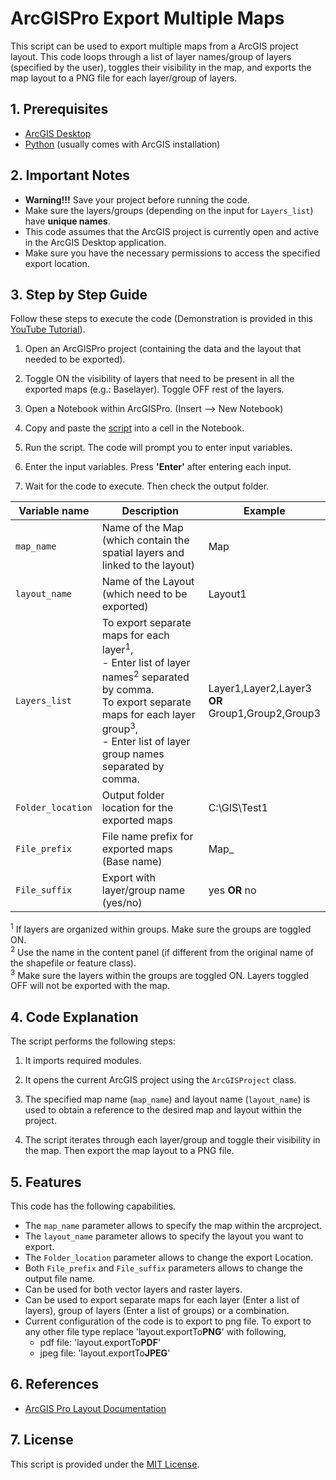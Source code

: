 # ArcGISPro Export Multiple Maps
This script can be used to export multiple maps from a ArcGIS project layout. This code loops through a list of layer names/group of layers (specified by the user), toggles their visibility in the map, and exports the map layout to a PNG file for each layer/group of layers.

## 1. Prerequisites

- [ArcGIS Desktop](https://www.esri.com/en-us/arcgis/products/arcgis-desktop/overview)
- [Python](https://www.python.org/) (usually comes with ArcGIS installation)

## 2. Important Notes

- <b>Warning!!!</b> Save your project before running the code.
- Make sure the layers/groups (depending on the  input for `Layers_list`) have <b>unique names</b>.
- This code assumes that the ArcGIS project is currently open and active in the ArcGIS Desktop application.
- Make sure you have the necessary permissions to access the specified export location.

## 3. Step by Step Guide

Follow these steps to execute the code (Demonstration is provided in this [YouTube Tutorial](https://www.youtube.com/watch?v=3LWcPiPtmQA)).

1. Open an ArcGISPro project (containing the data and the layout that needed to be exported).

2. Toggle ON the visibility of layers that need to be present in all the exported maps (e.g.: Baselayer). Toggle OFF rest of the layers.

3. Open a Notebook within ArcGISPro. (Insert --> New Notebook)

4. Copy and paste the [script](ArcGISPro_ExportMultipleMaps) into a cell in the Notebook.

5. Run the script. The code will prompt you to enter input variables.
   
6. Enter the input variables. Press <b>'Enter'</b> after entering each input.
   
7. Wait for the code to execute. Then check the output folder.

| Variable name | Description | Example | 
| -------- | -------- | -------- |
| `map_name` | Name of the Map (which contain the spatial layers and linked to the layout) | Map|
| `layout_name` | Name of the Layout (which need to be exported) | Layout1|
| `Layers_list` | To export separate maps for each layer<sup>1</sup>, <br> - Enter list of layer names<sup>2</sup> separated by comma. <br> To export separate maps for each layer group<sup>3</sup>, <br> - Enter list of layer group names separated by comma. <br> | Layer1,Layer2,Layer3 <br> <b>OR</b> <br> Group1,Group2,Group3|
| `Folder_location` | Output folder location for the exported maps | C:\GIS\Test1|
| `File_prefix` | File name prefix for exported maps (Base name) | Map_|
| `File_suffix` | Export with layer/group name (yes/no) | yes <b>OR</b> no|

<sup>1</sup> If layers are organized within groups. Make sure the groups are toggled ON. <br>
<sup>2</sup> Use the name in the content panel (if different from the original name of the shapefile or feature class). <br>
<sup>3</sup> Make sure the layers within the groups are toggled ON. Layers toggled OFF will not be exported with the map.

## 4. Code Explanation

The script performs the following steps:

1. It imports required modules.

2. It opens the current ArcGIS project using the `ArcGISProject` class.

3. The specified map name (`map_name`) and layout name (`layout_name`) is used to obtain a reference to the desired map and layout within the project.

6. The script iterates through each layer/group and toggle their visibility in the map. Then export the map layout to a PNG file.
   
## 5. Features

This code has the following capabilities.
- The `map_name` parameter allows to specify the map within the arcproject.
- The `layout_name` parameter allows to specify the layout you want to export.
- The `Folder_location` parameter allows to change the export Location.
- Both `File_prefix` and `File_suffix` parameters allows to change the output file name.
- Can be used for both vector layers and raster layers.
- Can be used to export separate maps for each layer (Enter a list of layers), group of layers (Enter a list of groups) or a combination.
- Current configuration of the code is to export to png file. To export to any other file type replace 'layout.exportTo<b>PNG</b>' with following,
   - pdf file: 'layout.exportTo<b>PDF</b>'
   - jpeg file: 'layout.exportTo<b>JPEG</b>'

## 6. References
- [ArcGIS Pro Layout Documentation](https://pro.arcgis.com/en/pro-app/latest/arcpy/mapping/layout-class.htm) 


## 7. License

This script is provided under the [MIT License](LICENSE).
